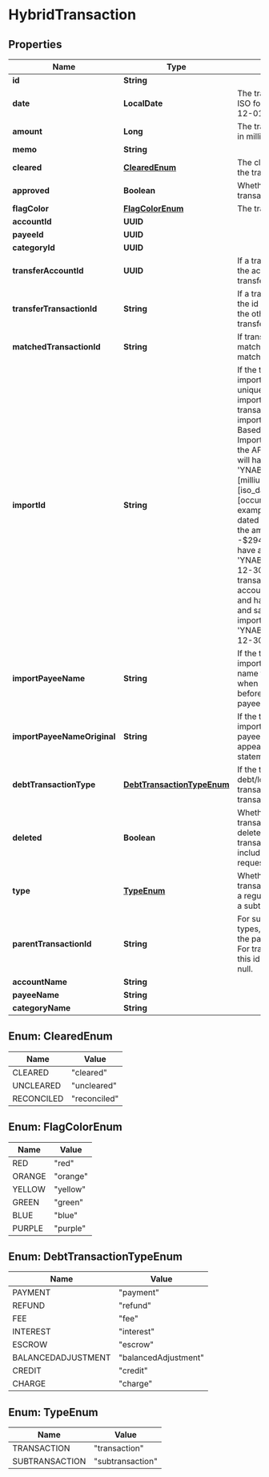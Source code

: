 

# HybridTransaction


## Properties

| Name | Type | Description | Notes |
|------------ | ------------- | ------------- | -------------|
|**id** | **String** |  |  |
|**date** | **LocalDate** | The transaction date in ISO format (e.g. 2016-12-01) |  |
|**amount** | **Long** | The transaction amount in milliunits format |  |
|**memo** | **String** |  |  [optional] |
|**cleared** | [**ClearedEnum**](#ClearedEnum) | The cleared status of the transaction |  |
|**approved** | **Boolean** | Whether or not the transaction is approved |  |
|**flagColor** | [**FlagColorEnum**](#FlagColorEnum) | The transaction flag |  [optional] |
|**accountId** | **UUID** |  |  |
|**payeeId** | **UUID** |  |  [optional] |
|**categoryId** | **UUID** |  |  [optional] |
|**transferAccountId** | **UUID** | If a transfer transaction, the account to which it transfers |  [optional] |
|**transferTransactionId** | **String** | If a transfer transaction, the id of transaction on the other side of the transfer |  [optional] |
|**matchedTransactionId** | **String** | If transaction is matched, the id of the matched transaction |  [optional] |
|**importId** | **String** | If the transaction was imported, this field is a unique (by account) import identifier.  If this transaction was imported through File Based Import or Direct Import and not through the API, the import_id will have the format: &#39;YNAB:[milliunit_amount]:[iso_date]:[occurrence]&#39;.  For example, a transaction dated 2015-12-30 in the amount of -$294.23 USD would have an import_id of &#39;YNAB:-294230:2015-12-30:1&#39;.  If a second transaction on the same account was imported and had the same date and same amount, its import_id would be &#39;YNAB:-294230:2015-12-30:2&#39;. |  [optional] |
|**importPayeeName** | **String** | If the transaction was imported, the payee name that was used when importing and before applying any payee rename rules |  [optional] |
|**importPayeeNameOriginal** | **String** | If the transaction was imported, the original payee name as it appeared on the statement |  [optional] |
|**debtTransactionType** | [**DebtTransactionTypeEnum**](#DebtTransactionTypeEnum) | If the transaction is a debt/loan account transaction, the type of transaction |  [optional] |
|**deleted** | **Boolean** | Whether or not the transaction has been deleted.  Deleted transactions will only be included in delta requests. |  |
|**type** | [**TypeEnum**](#TypeEnum) | Whether the hybrid transaction represents a regular transaction or a subtransaction |  |
|**parentTransactionId** | **String** | For subtransaction types, this is the id of the parent transaction.  For transaction types, this id will be always be null. |  [optional] |
|**accountName** | **String** |  |  |
|**payeeName** | **String** |  |  [optional] |
|**categoryName** | **String** |  |  [optional] |



## Enum: ClearedEnum

| Name | Value |
|---- | -----|
| CLEARED | &quot;cleared&quot; |
| UNCLEARED | &quot;uncleared&quot; |
| RECONCILED | &quot;reconciled&quot; |



## Enum: FlagColorEnum

| Name | Value |
|---- | -----|
| RED | &quot;red&quot; |
| ORANGE | &quot;orange&quot; |
| YELLOW | &quot;yellow&quot; |
| GREEN | &quot;green&quot; |
| BLUE | &quot;blue&quot; |
| PURPLE | &quot;purple&quot; |



## Enum: DebtTransactionTypeEnum

| Name | Value |
|---- | -----|
| PAYMENT | &quot;payment&quot; |
| REFUND | &quot;refund&quot; |
| FEE | &quot;fee&quot; |
| INTEREST | &quot;interest&quot; |
| ESCROW | &quot;escrow&quot; |
| BALANCEDADJUSTMENT | &quot;balancedAdjustment&quot; |
| CREDIT | &quot;credit&quot; |
| CHARGE | &quot;charge&quot; |



## Enum: TypeEnum

| Name | Value |
|---- | -----|
| TRANSACTION | &quot;transaction&quot; |
| SUBTRANSACTION | &quot;subtransaction&quot; |



